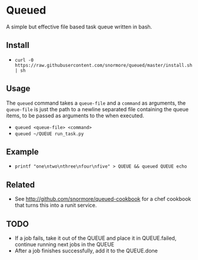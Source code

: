 # Queued

A simple but effective file based task queue written in bash.

## Install

 - `curl -0 https://raw.githubusercontent.com/snormore/queued/master/install.sh | sh`

## Usage

The `queued` command takes a `queue-file` and a `command` as arguments, the `queue-file` is just the path to a newline separated file containing the queue items, to be passed as arguments to the <command> when executed.

 - `queued <queue-file> <command>`
 - `queued ~/QUEUE run_task.py`

## Example

 - `printf "one\ntwo\nthree\nfour\nfive" > QUEUE && queued QUEUE echo`

## Related

 - See http://github.com/snormore/queued-cookbook for a chef cookbook that turns this into a runit service.

## TODO

 - If a job fails, take it out of the QUEUE and place it in QUEUE.failed, continue running next jobs in the QUEUE
 - After a job finishes successfully, add it to the QUEUE.done
